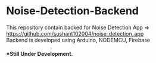 # Noise-Detection-Backend
This repository contain backed for Noise Detection App => https://github.com/sushant102004/noise_detection_app <br>
Backend is developed using Arduino, NODEMCU, Firebase

#### *Still Under Development.
